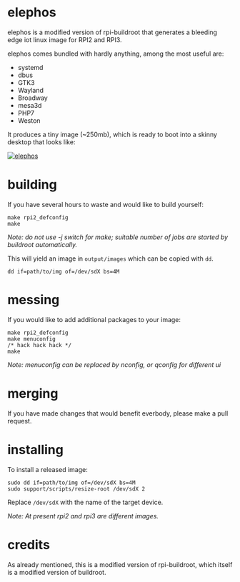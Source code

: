 elephos
======

elephos is a modified version of rpi-buildroot that generates a bleeding edge iot linux image for RPI2 and RPI3.

elephos comes bundled with hardly anything, among the most useful are:

  * systemd
  * dbus
  * GTK3
  * Wayland
  * Broadway
  * mesa3d
  * PHP7
  * Weston

It produces a tiny image (~250mb), which is ready to boot into a skinny desktop that looks like:

[![elephos](http://i.stack.imgur.com/oh909.png)](http://github.com/krakjoe/elephos)

building
=======

If you have several hours to waste and would like to build yourself:

    make rpi2_defconfig
    make

*Note: do not use -j switch for make; suitable number of jobs are started by buildroot automatically.*

This will yield an image in ```output/images``` which can be copied with ``dd``.

    dd if=path/to/img of=/dev/sdX bs=4M

messing
======

If you would like to add additional packages to your image:

    make rpi2_defconfig
	make menuconfig
	/* hack hack hack */
	make

*Note: menuconfig can be replaced by nconfig, or qconfig for different ui*

merging
======

If you have made changes that would benefit everbody, please make a pull request.

installing
=========

To install a released image:

    sudo dd if=path/to/img of=/dev/sdX bs=4M
	sudo support/scripts/resize-root /dev/sdX 2

Replace ```/dev/sdX``` with the name of the target device.

*Note: At present rpi2 and rpi3 are different images.*

credits
======

As already mentioned, this is a modified version of rpi-buildroot, which itself is a modified version of buildroot.

